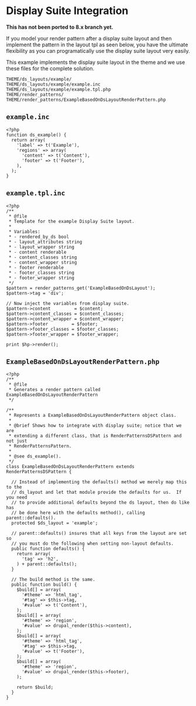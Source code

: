 # Display Suite Integration


**This has not been ported to 8.x branch yet.**

If you model your render pattern after a display suite layout and then implement the pattern in the layout tpl as seen below, you have the ultimate flexibility as you can programatically use the display suite layout very easily.

This example implements the display suite layout in the theme and we use these files for the complete solution.

    THEME/ds_layouts/example/
    THEME/ds_layouts/example/example.inc
    THEME/ds_layouts/example/example.tpl.php
    THEME/render_patterns/
    THEME/render_patterns/ExampleBasedOnDsLayoutRenderPattern.php

## `example.inc`

    <?php
    function ds_example() {
      return array(
        'label' => t('Example'),
        'regions' => array(
          'content' => t('Content'),
          'footer' => t('Footer'),
        ),
      );
    }

## `example.tpl.inc`

    <?php
    /**
     * @file
     * Template for the example Display Suite layout.
     *
     * Variables:
     * - rendered_by_ds bool
     * - layout_attributes string
     * - layout_wrapper string
     * - content renderable
     * - content_classes string
     * - content_wrapper string
     * - footer renderable
     * - footer_classes string
     * - footer_wrapper string
     */
    $pattern = render_patterns_get('ExampleBasedOnDsLayout');
    $pattern->tag = 'div';
    
    // Now inject the variables from display suite.
    $pattern->content         = $content;
    $pattern->content_classes = $content_classes;
    $pattern->content_wrapper = $content_wrapper;
    $pattern->footer         = $footer;
    $pattern->footer_classes = $footer_classes;
    $pattern->footer_wrapper = $footer_wrapper;

    print $hp->render();

## `ExampleBasedOnDsLayoutRenderPattern.php`
    <?php
    /**
     * @file
     * Generates a render pattern called ExampleBasedOnDsLayoutRenderPattern
     */

    /**
     * Represents a ExampleBasedOnDsLayoutRenderPattern object class.
     * 
     * @brief Shows how to integrate with display suite; notice that we are
     * extending a different class, that is RenderPatternsDSPattern and not just
     * RenderPatternsPattern.
     *
     * @see ds_example().
     */
    class ExampleBasedOnDsLayoutRenderPattern extends RenderPatternsDSPattern {

      // Instead of implementing the defaults() method we merely map this to the
      // ds_layout and let that module provide the defaults for us.  If you need
      // to provide additional defaults beyond the ds layout, then do like has
      // be done here with the defaults method(), calling parent::defaults().
      protected $ds_layout = 'example';

      // parent::defaults() insures that all keys from the layout are set so
      // you must do the following when setting non-layout defaults.
      public function defaults() {
        return array(
          'tag' => 'h2',
        ) + parent::defaults();
      }

      // The build method is the same.
      public function build() {
        $build[] = array(
          '#theme' => 'html_tag', 
          '#tag' => $this->tag, 
          '#value' => t('Content'),
        );
        $build[] = array(
          '#theme' => 'region',
          '#value' => drupal_render($this->content),
        );
        $build[] = array(
          '#theme' => 'html_tag', 
          '#tag' => $this->tag, 
          '#value' => t('Footer'),
        );
        $build[] = array(
          '#theme' => 'region',
          '#value' => drupal_render($this->footer),
        );

        return $build;  
      }
    }
